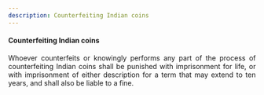 ```yaml
---
description: Counterfeiting Indian coins
---
```


#### Counterfeiting Indian coins
<div style="text-align: justify">

Whoever counterfeits or knowingly performs any part of the process of counterfeiting Indian coins shall be punished with imprisonment for life, or with imprisonment of either description for a term that may extend to ten years, and shall also be liable to a fine.

</div>
